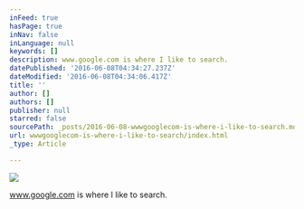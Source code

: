 ```yaml
---
inFeed: true
hasPage: true
inNav: false
inLanguage: null
keywords: []
description: www.google.com is where I like to search.
datePublished: '2016-06-08T04:34:27.237Z'
dateModified: '2016-06-08T04:34:06.417Z'
title: ''
author: []
authors: []
publisher: null
starred: false
sourcePath: _posts/2016-06-08-wwwgooglecom-is-where-i-like-to-search.md
url: wwwgooglecom-is-where-i-like-to-search/index.html
_type: Article

---
```

![](https://the-grid-user-content.s3-us-west-2.amazonaws.com/9ff9ca31-7fcc-4196-bfd9-b6e255c57bf3.jpg)

www.google.com is where I like to search.